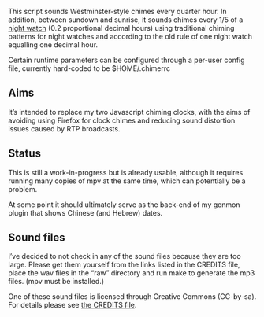 This script sounds Westminster-style chimes every quarter hour.
In addition,
between sundown and sunrise,
it sounds chimes every 1/5 of a [night watch](doc/Night_watches.md) (0.2 proportional decimal hours)
using traditional chiming patterns for night watches and
according to the old rule of one night watch equalling one decimal hour.

Certain runtime parameters can be configured through a per-user config file,
currently hard-coded to be $HOME/.chimerrc

Aims
----
It’s intended to replace my two Javascript chiming clocks,
with the aims of avoiding using Firefox for clock chimes
and reducing sound distortion issues caused by RTP broadcasts.

Status
------
This is still a work-in-progress but is already usable,
although it requires running many copies of mpv at the same time,
which can potentially be a problem.

At some point it should ultimately serve as the back-end of my genmon plugin that shows Chinese (and Hebrew) dates.

Sound files
-----------
I’ve decided to not check in any of the sound files because they are too large.
Please get them yourself from the links listed in the CREDITS file,
place the wav files in the “raw” directory and run make to generate the mp3 files.
(mpv must be installed.)

One of these sound files is licensed through Creative Commons (CC-by-sa).
For details please see [the CREDITS file](doc/CREDITS.md).
